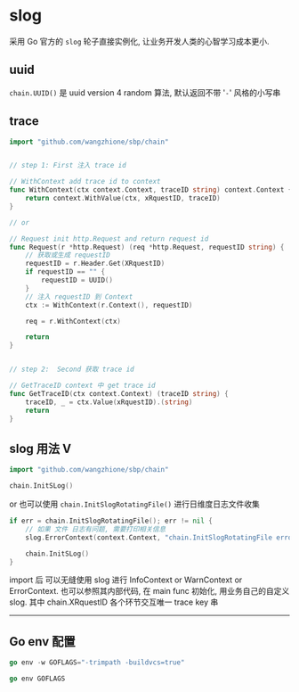 # slog

采用 Go 官方的 `slog` 轮子直接实例化, 让业务开发人类的心智学习成本更小.

## uuid

`chain.UUID()` 是 uuid version 4 random 算法, 默认返回不带 '`-`' 风格的小写串

## trace

```Go
import "github.com/wangzhione/sbp/chain"


// step 1: First 注入 trace id

// WithContext add trace id to context
func WithContext(ctx context.Context, traceID string) context.Context {
	return context.WithValue(ctx, xRquestID, traceID)
}

// or 

// Request init http.Request and return request id
func Request(r *http.Request) (req *http.Request, requestID string) {
	// 获取或生成 requestID
	requestID = r.Header.Get(XRquestID)
	if requestID == "" {
		requestID = UUID()
	}
	// 注入 requestID 到 Context
	ctx := WithContext(r.Context(), requestID)

	req = r.WithContext(ctx)

	return
}


// step 2:  Second 获取 trace id

// GetTraceID context 中 get trace id
func GetTraceID(ctx context.Context) (traceID string) {
	traceID, _ = ctx.Value(xRquestID).(string)
	return
}
```

## slog 用法 Ⅴ

```Go
import "github.com/wangzhione/sbp/chain"

chain.InitSLog()

```

or 也可以使用 `chain.InitSlogRotatingFile()` 进行日维度日志文件收集

```Go
if err = chain.InitSlogRotatingFile(); err != nil {
	// 如果 文件 日志有问题, 需要打印相关信息
	slog.ErrorContext(context.Context, "chain.InitSlogRotatingFile error", "error", err) // 退化成控制台输出

	chain.InitSLog()
}
```

import 后 可以无缝使用 slog 进行 InfoContext or WarnContext or ErrorContext. 也可以参照其内部代码, 在 main func 初始化, 用业务自己的自定义 slog. 其中 chain.XRquestID 各个环节交互唯一 trace key 串

***

## Go env 配置

```Go
go env -w GOFLAGS="-trimpath -buildvcs=true"

go env GOFLAGS
```